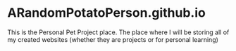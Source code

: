 # ARandomPotatoPerson.github.io
This is the Personal Pet Project place. The place where I will be storing all of my created websites (whether they are projects or for personal learning)
